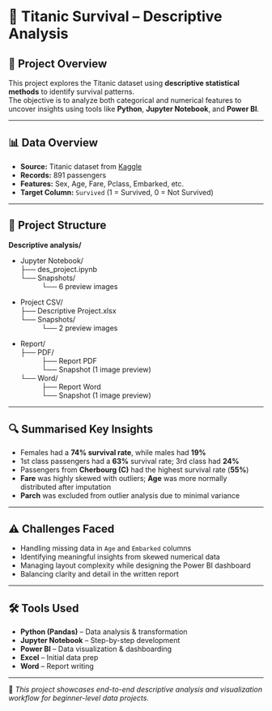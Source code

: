 # 🚢 Titanic Survival – Descriptive Analysis

## 📌 Project Overview

This project explores the Titanic dataset using **descriptive statistical methods** to identify survival patterns.  
The objective is to analyze both categorical and numerical features to uncover insights using tools like **Python**, **Jupyter Notebook**, and **Power BI**.

---

## 📊 Data Overview

- **Source:** Titanic dataset from [Kaggle](https://www.kaggle.com/c/titanic)  
- **Records:** 891 passengers  
- **Features:** Sex, Age, Fare, Pclass, Embarked, etc.  
- **Target Column:** `Survived` (1 = Survived, 0 = Not Survived)

---

## 📁 Project Structure

**Descriptive analysis/**
- Jupyter Notebook/  
  ├── des_project.ipynb  
  └── Snapshots/  
   └── 6 preview images  

- Project CSV/  
  ├── Descriptive Project.xlsx  
  └── Snapshots/  
   └── 2 preview images  

- Report/  
  ├── PDF/  
   ├── Report PDF  
   └── Snapshot (1 image preview)  
  └── Word/  
   ├── Report Word  
   └── Snapshot (1 image preview)

---

## 🔍 Summarised Key Insights

- Females had a **74% survival rate**, while males had **19%**
- 1st class passengers had a **63%** survival rate; 3rd class had **24%**
- Passengers from **Cherbourg (C)** had the highest survival rate (**55%**)
- **Fare** was highly skewed with outliers; **Age** was more normally distributed after imputation
- **Parch** was excluded from outlier analysis due to minimal variance

---

## ⚠️ Challenges Faced

- Handling missing data in `Age` and `Embarked` columns
- Identifying meaningful insights from skewed numerical data
- Managing layout complexity while designing the Power BI dashboard
- Balancing clarity and detail in the written report

---

## 🛠️ Tools Used

- **Python (Pandas)** – Data analysis & transformation  
- **Jupyter Notebook** – Step-by-step development  
- **Power BI** – Data visualization & dashboarding  
- **Excel** – Initial data prep  
- **Word** – Report writing 

---

📌 *This project showcases end-to-end descriptive analysis and visualization workflow for beginner-level data projects.*


